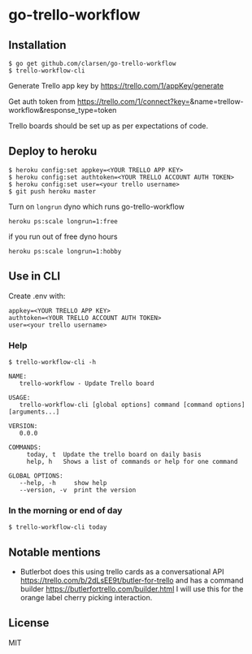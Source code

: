 # go-trello-workflow

## Installation
    $ go get github.com/clarsen/go-trello-workflow
    $ trello-workflow-cli



Generate Trello app key by https://trello.com/1/appKey/generate

Get auth token from https://trello.com/1/connect?key=<YOUR TRELLO APP KEY>&name=trellow-workflow&response_type=token

Trello boards should be set up as per expectations of code.

## Deploy to heroku
    $ heroku config:set appkey=<YOUR TRELLO APP KEY>
    $ heroku config:set authtoken=<YOUR TRELLO ACCOUNT AUTH TOKEN>
    $ heroku config:set user=<your trello username>
    $ git push heroku master

Turn on `longrun` dyno which runs go-trello-workflow

    heroku ps:scale longrun=1:free

if you run out of free dyno hours

    heroku ps:scale longrun=1:hobby

## Use in CLI
Create .env with:

    appkey=<YOUR TRELLO APP KEY>
    authtoken=<YOUR TRELLO ACCOUNT AUTH TOKEN>
    user=<your trello username>

### Help

    $ trello-workflow-cli -h

    NAME:
       trello-workflow - Update Trello board

    USAGE:
       trello-workflow-cli [global options] command [command options] [arguments...]

    VERSION:
       0.0.0

    COMMANDS:
         today, t  Update the trello board on daily basis
         help, h   Shows a list of commands or help for one command

    GLOBAL OPTIONS:
       --help, -h     show help
       --version, -v  print the version

### In the morning or end of day
    $ trello-workflow-cli today

## Notable mentions
- Butlerbot does this using trello cards as a conversational API https://trello.com/b/2dLsEE9t/butler-for-trello
  and has a command builder https://butlerfortrello.com/builder.html   I will use this for the orange label cherry picking interaction.


## License

MIT
